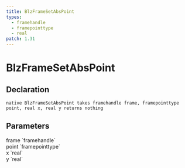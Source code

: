 ```yaml
---
title: BlzFrameSetAbsPoint
types:
  - framehandle
  - framepointtype
  - real
patch: 1.31
---
```


# BlzFrameSetAbsPoint

## Declaration

```
native BlzFrameSetAbsPoint takes framehandle frame, framepointtype point, real x, real y returns nothing
```

## Parameters
<dl>
  <dt>frame `framehandle`</dt>
  <dd></dd>

  <dt>point `framepointtype`</dt>
  <dd></dd>

  <dt>x `real`</dt>
  <dd></dd>

  <dt>y `real`</dt>
  <dd></dd>
</dl>